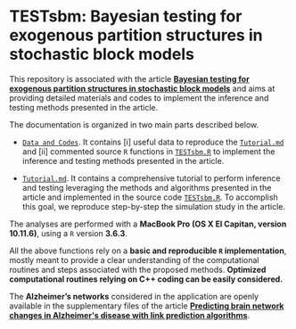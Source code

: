 # TESTsbm: Bayesian testing for exogenous partition structures in stochastic block models

This repository is associated with the article [**Bayesian testing for exogenous partition structures in stochastic block models**](https://github.com/danieledurante/TESTsbm) and aims at providing detailed materials and codes to implement the inference and testing methods presented in the article.

The documentation is organized in two main parts described below.  

- [`Data and Codes`](https://github.com/danieledurante/TESTsbm/tree/master/Data%20and%20Codes).  It contains [i] useful data to reproduce the [`Tutorial.md`](https://github.com/danieledurante/TESTsbm/blob/master/Tutorial.md) and [ii] commented source `R` functions in [`TESTsbm.R`](https://github.com/danieledurante/TESTsbm/blob/master/Data%20and%20Codes/TESTsbm.R) to implement the inference and testing methods presented in the article.

- [`Tutorial.md`](https://github.com/danieledurante/TESTsbm/blob/master/Tutorial.md). It contains a comprehensive tutorial to perform inference and testing leveraging the methods and algorithms presented in the article and implemented in the source code [`TESTsbm.R`](https://github.com/danieledurante/TESTsbm/blob/master/Data%20and%20Codes/TESTsbm.R). To accomplish this goal, we reproduce step-by-step the simulation study in the article.

The analyses are performed with a **MacBook Pro (OS X El Capitan, version 10.11.6)**, using a `R` version **3.6.3**. 

All the above functions rely on a **basic and reproducible `R` implementation**, mostly meant to provide a clear understanding of the computational routines and steps associated with the proposed methods. **Optimized computational routines relying on C++ coding can be easily considered.** 

The **Alzheimer’s networks** considered in the application are openly available in the supplementary files of the article  [**Predicting brain network changes in Alzheimer's disease with link prediction algorithms**](https://doi.org/10.1039/C6MB00815A).
